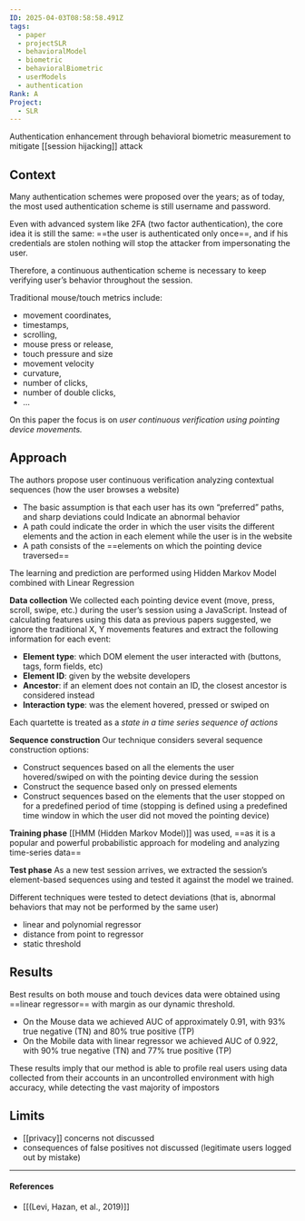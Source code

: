 ```yaml
---
ID: 2025-04-03T08:58:58.491Z
tags:
  - paper
  - projectSLR
  - behavioralModel
  - biometric
  - behavioralBiometric
  - userModels
  - authentication
Rank: A
Project:
  - SLR
---
```

Authentication enhancement through behavioral biometric measurement to mitigate [[session hijacking]] attack

## Context

Many authentication schemes were proposed over the years; as of today, the most used authentication scheme is still username and password.

Even with advanced system like 2FA (two factor authentication), the core idea it is still the same: ==the user is authenticated only once==, and if his credentials are stolen nothing will stop the attacker from impersonating the user.

Therefore, a continuous authentication scheme is necessary to keep verifying user’s behavior throughout the session.

Traditional mouse/touch metrics include:
- movement coordinates,
- timestamps,
- scrolling,
- mouse press or release,
- touch pressure and size
- movement velocity
- curvature,
- number of clicks,
- number of double clicks,
- ...

On this paper the focus is on *user continuous verification using pointing device movements.*

## Approach

The authors propose user continuous verification analyzing contextual sequences (how the user browses a website)
- The basic assumption is that each user has its own “preferred” paths, and sharp deviations could Indicate an abnormal behavior
- A path could indicate the order in which the user visits the different elements and the action in each element while the user is in the website
- A path consists of the ==elements on which the pointing device traversed==

The learning and prediction are performed using Hidden Markov Model combined with Linear Regression

**Data collection**
We collected each pointing device event (move, press, scroll, swipe, etc.) during the user’s session using a JavaScript. Instead of calculating features using this data as previous papers suggested, we ignore the traditional X, Y movements features and extract the following information for each event:
- **Element type**: which DOM element the user interacted with (buttons, tags, form fields, etc)
- **Element ID**: given by the website developers
- **Ancestor**: if an element does not contain an ID, the closest ancestor is considered instead
- **Interaction type**: was the element hovered, pressed or swiped on

Each quartette is treated as a *state in a time series sequence of actions*

**Sequence construction**
Our technique considers several sequence construction options:
- Construct sequences based on all the elements the user hovered/swiped on with the pointing device during the session
- Construct the sequence based only on pressed elements
- Construct sequences based on the elements that the user stopped on for a predefined period of time (stopping is defined using a predefined time window in which the user did not moved the pointing device)

**Training phase**
[[HMM (Hidden Markov Model)]] was used, ==as it is a popular and powerful probabilistic approach for modeling and analyzing time-series data==

**Test phase**
As a new test session arrives, we extracted the session’s element-based sequences using and tested it against the model we trained.

Different techniques were tested to detect deviations (that is, abnormal behaviors that may not be performed by the same user)
- linear and polynomial regressor
- distance from point to regressor
- static threshold

## Results

Best results on both mouse and touch devices data were obtained using ==linear regressor== with margin as our dynamic threshold.
- On the Mouse data we achieved AUC of approximately 0.91, with 93% true negative (TN) and 80% true positive (TP)
- On the Mobile data with linear regressor we achieved AUC of 0.922, with 90% true negative (TN) and 77% true positive (TP)

These results imply that our method is able to profile real users using data collected from their accounts in an uncontrolled environment with high accuracy, while detecting the vast majority of impostors

## Limits

- [[privacy]] concerns not discussed
- consequences of false positives not discussed (legitimate users logged out by mistake)

---
#### References
- [[(Levi, Hazan, et al., 2019)]]

